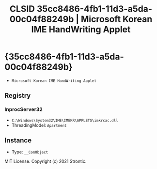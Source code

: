 ﻿---
title: "CLSID 35cc8486-4fb1-11d3-a5da-00c04f88249b | Microsoft Korean IME HandWriting Applet"
excerpt: What is COM-Object CLSID 35cc8486-4fb1-11d3-a5da-00c04f88249b?
---

# {35cc8486-4fb1-11d3-a5da-00c04f88249b}

* `Microsoft Korean IME HandWriting Applet`

## Registry


### InprocServer32

* `C:\Windows\System32\IME\IMEKR\APPLETS\imkrcac.dll`
* ThreadingModel: `Apartment`

## Instance

* Type: `__ComObject`

MIT License. Copyright (c) 2021 Strontic.


